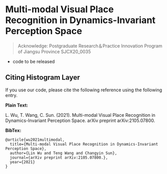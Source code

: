 # Multi-modal Visual Place Recognition in Dynamics-Invariant Perception Space
> Acknowledge: Postgraduate Research＆Practice Innovation Program of Jiangsu Province SJCX20_0035
* code to be released



## Citing Histogram Layer

If you use our code, please cite the following reference using the following entry.

**Plain Text:**

L. Wu, T. Wang, C. Sun. (2021). Multi-modal Visual Place Recognition in Dynamics-Invariant Perception Space. arXiv preprint arXiv:2105.07800.

**BibTex:**
```
@article{wu2021multimodal,
  title={Multi-modal Visual Place Recognition in Dynamics-Invariant Perception Space},
  author={Lin Wu and Teng Wang and Changyin Sun},
  journal={arXiv preprint arXiv:2105.07800.},
  year={2021}
}
```

